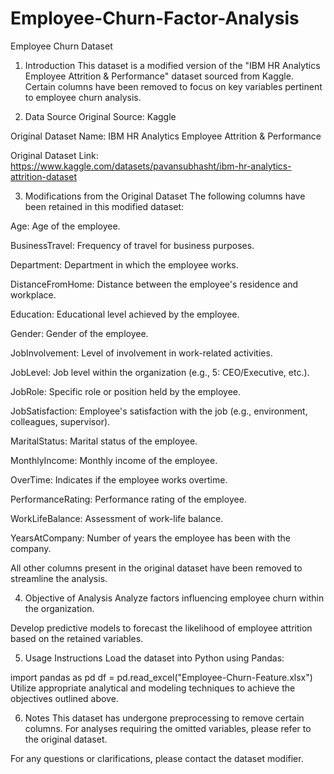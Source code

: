 # Employee-Churn-Factor-Analysis

Employee Churn Dataset
1. Introduction
This dataset is a modified version of the "IBM HR Analytics Employee Attrition & Performance" dataset sourced from Kaggle. Certain columns have been removed to focus on key variables pertinent to employee churn analysis.​

2. Data Source
Original Source: Kaggle

Original Dataset Name: IBM HR Analytics Employee Attrition & Performance

Original Dataset Link: https://www.kaggle.com/datasets/pavansubhasht/ibm-hr-analytics-attrition-dataset

3. Modifications from the Original Dataset
The following columns have been retained in this modified dataset:​

Age: Age of the employee.​  

BusinessTravel: Frequency of travel for business purposes.​

Department: Department in which the employee works.​

DistanceFromHome: Distance between the employee's residence and workplace.​

Education: Educational level achieved by the employee.​

Gender: Gender of the employee.​

JobInvolvement: Level of involvement in work-related activities.​

JobLevel: Job level within the organization (e.g., 5: CEO/Executive, etc.).​

JobRole: Specific role or position held by the employee.​

JobSatisfaction: Employee's satisfaction with the job (e.g., environment, colleagues, supervisor).​

MaritalStatus: Marital status of the employee.​

MonthlyIncome: Monthly income of the employee.​

OverTime: Indicates if the employee works overtime.​

PerformanceRating: Performance rating of the employee.​

WorkLifeBalance: Assessment of work-life balance.

YearsAtCompany: Number of years the employee has been with the company.​

All other columns present in the original dataset have been removed to streamline the analysis.​

4. Objective of Analysis
Analyze factors influencing employee churn within the organization.​

Develop predictive models to forecast the likelihood of employee attrition based on the retained variables.​

5. Usage Instructions
Load the dataset into Python using Pandas:​

  import pandas as pd
  df = pd.read_excel("Employee-Churn-Feature.xlsx")
Utilize appropriate analytical and modeling techniques to achieve the objectives outlined above.​

6. Notes
This dataset has undergone preprocessing to remove certain columns. For analyses requiring the omitted variables, please refer to the original dataset.​

For any questions or clarifications, please contact the dataset modifier.​


